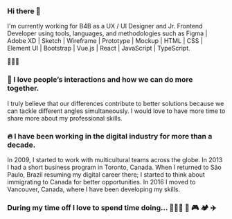 ### Hi there 👋
I'm currently working for B4B as a UX / UI Designer and Jr. Frontend Developer using tools, languages, and methodologies such as
Figma | Adobe XD | Sketch | Wireframe | Prototype | Mockup | HTML | CSS | Element UI | Bootstrap | Vue.js | React | JavaScript | TypeScript.

🚀🚀🚀

### 🥰 I love people’s interactions and how we can do more together.
I truly believe that our differences contribute to better solutions because we can tackle different angles simultaneously. I would love to have more time to share more about my professional skills.

### 🔥 I have been working in the digital industry for more than a decade.
In 2009, I started to work with multicultural teams across the globe. In 2013 I had a short business program in Toronto, Canada. When I returned to São Paulo, Brazil resuming my digital career there; I started to think about immigrating to Canada for better opportunities. In 2016 I moved to Vancouver, Canada, where I have been developing my skills.

### During my time off I love to spend time doing... 👨‍👩‍👦 🚵 🎮 🏕️ ✈️
